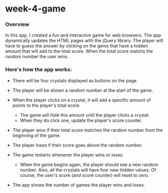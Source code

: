 # week-4-game

### Overview
In this app, I created a fun and interactive game for web browsers. The app dynamically updates the HTML pages with the jQuery library. The player will have to guess the answer by clicking on the gems that have a hidden amount that will add to the total score. When the total score matchs the random number the user wins.

### Here's how the app works:
* There will be four crystals displayed as buttons on the page.

* The player will be shown a random number at the start of the game.

* When the player clicks on a crystal, it will add a specific amount of points to the player's total score.
	* The game will hide this amount until the player clicks a crystal.
	* When they do click one, update the player's score counter.

* The player wins if their total score matches the random number from the beginning of the game.

* The player loses if their score goes above the random number.

* The game restarts whenever the player wins or loses.
	* When the game begins again, the player should see a new random number. Also, all the crystals will have four new hidden values. Of course, the user's score (and score counter) will reset to zero.

* The app shows the number of games the player wins and loses.
